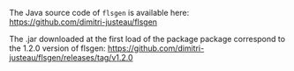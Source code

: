 The Java source code of `flsgen` is available here: https://github.com/dimitri-justeau/flsgen

The .jar downloaded at the first load of the package package correspond to the 1.2.0 version of flsgen: https://github.com/dimitri-justeau/flsgen/releases/tag/v1.2.0
